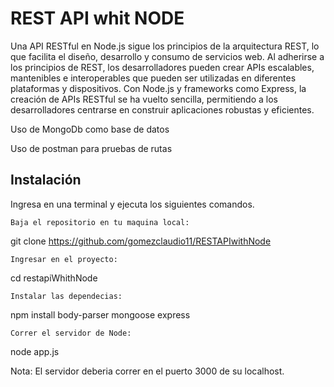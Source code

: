 # REST API whit NODE


Una API RESTful en Node.js sigue los principios de la arquitectura REST, lo que facilita el diseño, desarrollo y consumo de servicios web.
Al adherirse a los principios de REST, los desarrolladores pueden crear APIs escalables, mantenibles e interoperables que pueden ser utilizadas
en diferentes plataformas y dispositivos. Con Node.js y frameworks como Express, la creación de APIs RESTful se ha vuelto sencilla, permitiendo 
a los desarrolladores centrarse en construir aplicaciones robustas y eficientes.

Uso de MongoDb como base de datos

Uso de postman para pruebas de rutas 

## Instalación

Ingresa en una terminal y ejecuta los siguientes comandos.

    Baja el repositorio en tu maquina local:

git clone https://github.com/gomezclaudio11/RESTAPIwithNode

    Ingresar en el proyecto:

cd restapiWhithNode

    Instalar las dependecias:

npm install  body-parser mongoose express 

    Correr el servidor de Node:

node app.js

Nota: El servidor deberia correr en el puerto 3000 de su localhost.
